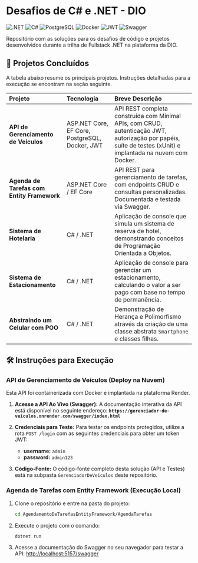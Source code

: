 # Desafios de C# e .NET - DIO

![.NET](https://img.shields.io/badge/.NET-512BD4?style=for-the-badge&logo=.net&logoColor=white)
![C#](https://img.shields.io/badge/C%23-239120?style=for-the-badge&logo=c-sharp&logoColor=white)
![PostgreSQL](https://img.shields.io/badge/PostgreSQL-4169E1?style=for-the-badge&logo=postgresql&logoColor=white)
![Docker](https://img.shields.io/badge/Docker-2496ED?style=for-the-badge&logo=docker&logoColor=white)
![JWT](https://img.shields.io/badge/JWT-000000?style=for-the-badge&logo=jsonwebtokens&logoColor=white)
![Swagger](https://img.shields.io/badge/Swagger-85EA2D?style=for-the-badge&logo=swagger&logoColor=black)

Repositório com as soluções para os desafios de código e projetos desenvolvidos durante a trilha de Fullstack .NET na plataforma da DIO.

## 🚀 Projetos Concluídos

A tabela abaixo resume os principais projetos. Instruções detalhadas para a execução se encontram na seção seguinte.

| Projeto | Tecnologia | Breve Descrição |
| :--- | :--- | :--- |
| **API de Gerenciamento de Veículos** | ASP.NET Core, EF Core, PostgreSQL, Docker, JWT | API REST completa construída com Minimal APIs, com CRUD, autenticação JWT, autorização por papéis, suíte de testes (xUnit) e implantada na nuvem com Docker. |
| **Agenda de Tarefas com Entity Framework** | ASP.NET Core / EF Core | API REST para gerenciamento de tarefas, com endpoints CRUD e consultas personalizadas. Documentada e testada via Swagger. |
| **Sistema de Hotelaria** | C# / .NET | Aplicação de console que simula um sistema de reserva de hotel, demonstrando conceitos de Programação Orientada a Objetos. |
| **Sistema de Estacionamento** | C# / .NET | Aplicação de console para gerenciar um estacionamento, calculando o valor a ser pago com base no tempo de permanência. |
| **Abstraindo um Celular com POO** | C# / .NET | Demonstração de Herança e Polimorfismo através da criação de uma classe abstrata `Smartphone` e classes filhas. |

## 🛠️ Instruções para Execução

### API de Gerenciamento de Veículos (Deploy na Nuvem)

Esta API foi containerizada com Docker e implantada na plataforma Render.

1.  **Acesse a API Ao Vivo (Swagger):**
    A documentação interativa da API está disponível no seguinte endereço:
    **`https://gerenciador-de-veiculos.onrender.com/swagger/index.html`**

2.  **Credenciais para Teste:**
    Para testar os endpoints protegidos, utilize a rota `POST /login` com as seguintes credenciais para obter um token JWT:
    * **username:** `admin`
    * **password:** `admin123`

3.  **Código-Fonte:**
    O código-fonte completo desta solução (API e Testes) está na subpasta `GerenciadorDeVeiculos` deste repositório.

### Agenda de Tarefas com Entity Framework (Execução Local)

1.  Clone o repositório e entre na pasta do projeto:
    ```bash
    cd AgendamentoDeTarefasEntityFramework/AgendaTarefas
    ```
2.  Execute o projeto com o comando:
    ```bash
    dotnet run
    ```
3.  Acesse a documentação do Swagger no seu navegador para testar a API:
    [http://localhost:5157/swagger](http://localhost:5157/swagger)